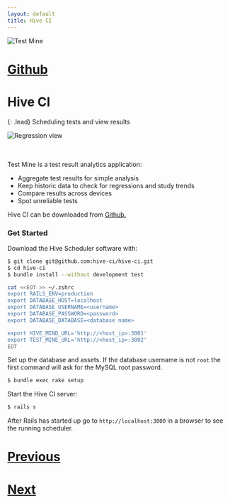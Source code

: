 ```yaml
---
layout: default
title: Hive CI
---
```


<img src="/hive-ci/images/hive-ci.png" class="col-md-2 pull-left img-responsive" alt="Test Mine">
<h1 class="pull-right"><a href="https://github.com/hive-ci/hive-ci" class="label label-danger">Github</a></h1>

# Hive CI

{: .lead}
Scheduling tests and view results

<img src="/hive-ci/images/testmite-regressions-01.png" class="col-md-6 pull-right img-responsive" alt="Regression view">

<br />
<br />
<br />

Test Mine is a test result analytics application:

* Aggregate test results for simple analysis
* Keep historic data to check for regressions and study trends
* Compare results across devices
* Spot unreliable tests

Hive CI can be downloaded from [Github.](https://github.com/hive-ci/testmine)



### Get Started

Download the Hive Scheduler software with:

``` bash
$ git clone git@github.com:hive-ci/hive-ci.git
$ cd hive-ci
$ bundle install --without development test
```

``` bash
cat <<EOT >> ~/.zshrc
export RAILS_ENV=production
export DATABASE_HOST=localhost
export DATABASE_USERNAME=<username>
export DATABASE_PASSWORD=<password>
export DATABASE_DATABASE=<database name>

export HIVE_MIND_URL='http://<host_ip>:3001'
export TEST_MINE_URL='http://<host_ip>:3002'
EOT
```

Set up the database and assets. If the database username is not `root` the first command will ask for the MySQL root password.

``` bash
$ bundle exec rake setup
```

Start the Hive CI server:

``` bash
$ rails s
```

After Rails has started up go to `http://localhost:3000` in a browser to see the running scheduler.

<h1 class="pull-left"><a href="{{ site.baseurl }}/hive-runner.html" class="label label-danger">Previous</a></h1>
<h1 class="pull-right"><a href="{{ site.baseurl }}/hive-runner.html" class="label label-danger">Next</a></h1>
